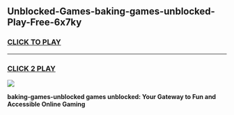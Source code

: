 
## Unblocked-Games-baking-games-unblocked-Play-Free-6x7ky
<h3>
<a href="https://premium76.site?title=baking-games-unblocked&ref=09A">CLICK TO PLAY</a></h3>
<hr>

<h3>
<a href="https://premium76.site?title=baking-games-unblocked&ref=09A">CLICK 2 PLAY</a>
  
</h3>

<a href="https://premium76.site?title=baking-games-unblocked&ref=09A"><img src="https://clearcache.store/games.png"></a>


**baking-games-unblocked games unblocked: Your Gateway to Fun and Accessible Online Gaming**

